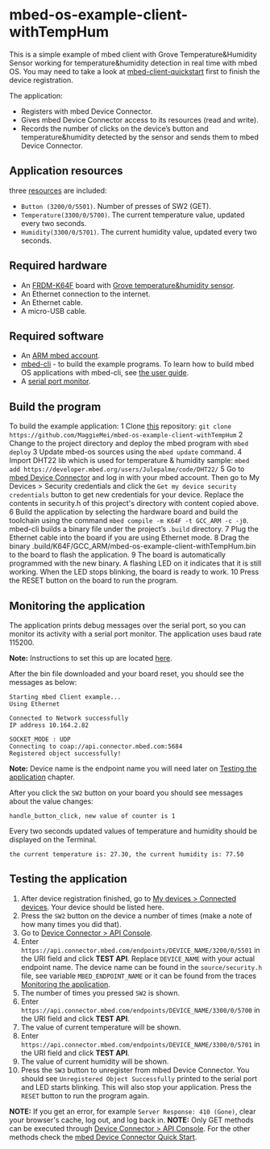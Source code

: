 # mbed-os-example-client-withTempHum

This is a simple example of mbed client with Grove Temperature&Humidity Sensor working for temperature&humidity detection in real time with mbed OS. You may need to take a look at [mbed-client-quickstart](https://github.com/ARMmbed/mbed-client-quickstart) first to finish the device registration.

The application:

* Registers with mbed Device Connector.
* Gives mbed Device Connector access to its resources (read and write).
* Records the number of clicks on the device’s button and temperature&humidity detected by the sensor and sends them to mbed Device Connector.

## Application resources

 three [resources](https://docs.mbed.com/docs/mbed-device-connector-web-interfaces/en/latest/#the-mbed-device-connector-data-model) are included:

* `Button (3200/0/5501)`.  Number of presses of SW2 (GET).
* `Temperature(3300/0/5700)`. The current temperature value, updated every two seconds.
* `Humidity(3300/0/5701)`. The current humidity value, updated every two seconds.

## Required hardware

* An [FRDM-K64F](http://developer.mbed.org/platforms/frdm-k64f/) board with [Grove temperature&humidity sensor](https://developer.mbed.org/components/Grove-TempHumi-Sensor/).
* An Ethernet connection to the internet.
* An Ethernet cable.
* A micro-USB cable.

## Required software

* An [ARM mbed account](https://developer.mbed.org/account/login/?next=/).
* [mbed-cli]( https://github.com/ARMmbed/mbed-cli) - to build the example programs. To learn how to build mbed OS applications with mbed-cli, see [the user guide]( https://github.com/ARMmbed/mbed-cli/blob/master/README.md).
* A [serial port monitor](https://developer.mbed.org/handbook/SerialPC#host-interface-and-terminal-applications).

## Build the program
To build the example application:
1	Clone [this]( https://github.com/MaggieMei/mbed-os-example-client-withTempHum) repository: `git clone https://github.com/MaggieMei/mbed-os-example-client-withTempHum`
2	Change to the project directory and deploy the mbed program with `mbed deploy`
3	Update mbed-os sources using the `mbed update` command.
4	Import DHT22 lib which is used for temperature & humidity sample: `mbed add https://developer.mbed.org/users/Julepalme/code/DHT22/`
5	Go to [mbed Device Connector]( https://connector.mbed.com/) and log in with your mbed account. Then go to My Devices > Security credentials and click the `Get my device security credentials` button to get new credentials for your device. Replace the contents in security.h of this project's directory with content copied above.
6	Build the application by selecting the hardware board and build the toolchain using the command `mbed compile -m K64F -t GCC_ARM -c -j0`. mbed-cli builds a binary file under the project’s `.build` directory.
7	Plug the Ethernet cable into the board if you are using Ethernet mode.
8	Drag the binary .build/K64F/GCC_ARM/mbed-os-example-client-withTempHum.bin to the board to flash the application.
9	The board is automatically programmed with the new binary. A flashing LED on it indicates that it is still working. When the LED stops blinking, the board is ready to work.
10	Press the RESET button on the board to run the program.

## Monitoring the application

The application prints debug messages over the serial port, so you can monitor its activity with a serial port monitor. The application uses baud rate 115200.

**Note:** Instructions to set this up are located [here](https://developer.mbed.org/handbook/SerialPC#host-interface-and-terminal-applications).

After the bin file downloaded and your board reset, you should see the messages as below:

```
Starting mbed Client example...
Using Ethernet

Connected to Network successfully
IP address 10.164.2.82

SOCKET_MODE : UDP
Connecting to coap://api.connector.mbed.com:5684
Registered object successfully!
```

**Note:** Device name is the endpoint name you will need later on [Testing the application](https://github.com/MaggieMei/mbed-client-withTempHum#testing-the-application) chapter.

After you click the `SW2` button on your board you should see messages about the value changes:

```
handle_button_click, new value of counter is 1
```

Every two seconds updated values of temperature and humidity should be displayed on the Terminal.

```
the current temperature is: 27.30, the current humidity is: 77.50
```

## Testing the application

1. After device registration finished, go to [My devices > Connected devices](https://connector.mbed.com/#endpoints). Your device should be listed here.
2. Press the `SW2` button on the device a number of times (make a note of how many times you did that).
3. Go to [Device Connector > API Console](https://connector.mbed.com/#console).
4. Enter `https://api.connector.mbed.com/endpoints/DEVICE_NAME/3200/0/5501` in the URI field and click **TEST API**. Replace `DEVICE_NAME` with your actual endpoint name. The device name can be found in the `source/security.h` file, see variable `MBED_ENDPOINT_NAME` or it can be found from the traces [Monitoring the application](https://github.com/ARMmbed/mbed-client-quickstart#monitoring-the-application).
5. The number of times you pressed `SW2` is shown.
6. Enter `https://api.connector.mbed.com/endpoints/DEVICE_NAME/3300/0/5700` in the URI field and click **TEST API**.
7. The value of current temperature will be shown.
8. Enter `https://api.connector.mbed.com/endpoints/DEVICE_NAME/3300/0/5701` in the URI field and click **TEST API**.
9. The value of current humidity will be shown.
10. Press the `SW3` button to unregister from mbed Device Connector. You should see `Unregistered Object Successfully` printed to the serial port and LED starts blinking. This will also stop your application. Press the `RESET` button to run the program again.

**NOTE:** If you get an error, for example `Server Response: 410 (Gone)`, clear your browser's cache, log out, and log back in. 
**NOTE:** Only GET methods can be executed through [Device Connector > API Console](https://connector.mbed.com/#console). For the other methods check the [mbed Device Connector Quick Start](https://github.com/ARMmbed/mbed-connector-api-node-quickstart).
